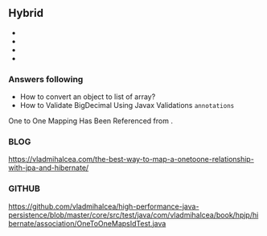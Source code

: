 ## Hybrid 

*
*
*
*


### Answers following

* How to convert an object to list of array?
* How to Validate BigDecimal Using Javax Validations `annotations`


One to One Mapping Has Been Referenced from .
### BLOG
https://vladmihalcea.com/the-best-way-to-map-a-onetoone-relationship-with-jpa-and-hibernate/
### GITHUB
https://github.com/vladmihalcea/high-performance-java-persistence/blob/master/core/src/test/java/com/vladmihalcea/book/hpjp/hibernate/association/OneToOneMapsIdTest.java
